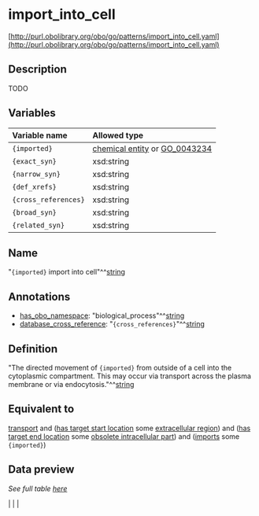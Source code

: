 # import_into_cell

[http://purl.obolibrary.org/obo/go/patterns/import_into_cell.yaml](http://purl.obolibrary.org/obo/go/patterns/import_into_cell.yaml)

## Description

TODO




## Variables

| Variable name | Allowed type |
|:--------------|:-------------|
| `{imported}` | [chemical entity](http://purl.obolibrary.org/obo/CHEBI_24431) or [GO_0043234](http://purl.obolibrary.org/obo/GO_0043234) |
| `{exact_syn}` | xsd:string |
| `{narrow_syn}` | xsd:string |
| `{def_xrefs}` | xsd:string |
| `{cross_references}` | xsd:string |
| `{broad_syn}` | xsd:string |
| `{related_syn}` | xsd:string |

## Name

"`{imported}` import into cell"^^[string](http://www.w3.org/2001/XMLSchema#string)

## Annotations

- [has_obo_namespace](http://www.geneontology.org/formats/oboInOwl#hasOBONamespace): "biological_process"^^[string](http://www.w3.org/2001/XMLSchema#string)
- [database_cross_reference](http://www.geneontology.org/formats/oboInOwl#hasDbXref): "`{cross_references}`"^^[string](http://www.w3.org/2001/XMLSchema#string)

## Definition

"The directed movement of `{imported}` from outside of a cell into the cytoplasmic compartment. This may occur via transport across the plasma membrane or via endocytosis."^^[string](http://www.w3.org/2001/XMLSchema#string)

## Equivalent to

[transport](http://purl.obolibrary.org/obo/GO_0006810)  and ([has target start location](http://purl.obolibrary.org/obo/RO_0002338) some [extracellular region](http://purl.obolibrary.org/obo/GO_0005576))  and ([has target end location](http://purl.obolibrary.org/obo/RO_0002339) some [obsolete intracellular part](http://purl.obolibrary.org/obo/GO_0044424))  and ([imports](http://purl.obolibrary.org/obo/RO_0002340) some `{imported}`)







## Data preview

*See full table [here](https://github.com/geneontology/go-ontology/tree/master/src/design_patterns/import_into_cell.tsv)*

|  |
|


